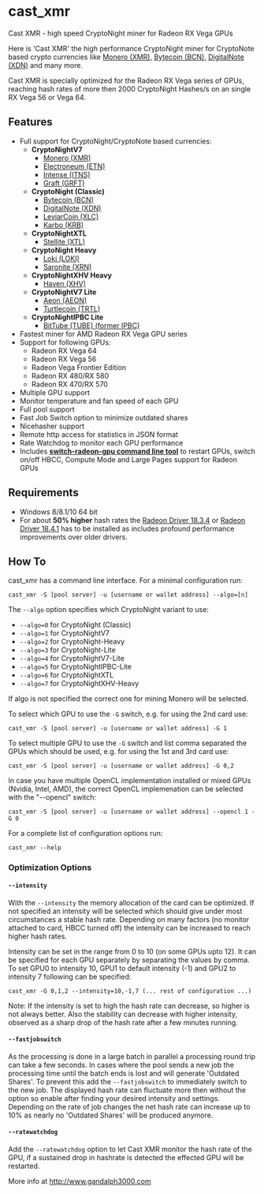 # cast_xmr

Cast XMR - high speed CryptoNight miner for Radeon RX Vega GPUs

Here is 'Cast XMR' the high performance CryptoNight miner for CryptoNote based crypto currencies like [Monero (XMR)](https://getmonero.org/), [Bytecoin (BCN)](https://bytecoin.org), [DigitalNote (XDN)](http://digitalnote.org) and many more. 

Cast XMR is specially optimized for the Radeon RX Vega series of GPUs, reaching hash rates of more then 2000 CryptoNight Hashes/s on an single RX Vega 56 or Vega 64.


## Features

- Full support for CryptoNight/CryptoNote based currencies:
  - **CryptoNightV7**
	- [Monero (XMR)](https://getmonero.org)
	- [Electroneum (ETN)](https://electroneum.com)
	- [Intense (ITNS)](https://intensecoin.com)
	- [Graft (GRFT)](https://www.graft.network)
  - **CryptoNight (Classic)**
	- [Bytecoin (BCN)](https://bytecoin.org)
	- [DigitalNote (XDN)](http://digitalnote.org)
	- [LeviarCoin (XLC)](https://leviarcoin.org)
	- [Karbo (KRB)](https://karbo.io)
  - **CryptoNightXTL**
	- [Stellite (XTL)](https://stellite.cash)
  - **CryptoNight Heavy**
	- [Loki (LOKI)](https://loki.network)
	- [Saronite (XRN)](https://saronite.io)
  - **CryptoNightXHV Heavy**
	- [Haven (XHV)](https://havenprotocol.com)
  - **CryptoNightV7 Lite**
	- [Aeon (AEON)](https://www.aeon.cash)
	- [Turtlecoin (TRTL)](https://turtlecoin.lol)
  - **CryptoNightIPBC Lite**
	- [BitTube (TUBE) (former IPBC)](https://coin.bit.tube)
- Fastest miner for AMD Radeon RX Vega GPU series
- Support for following GPUs:
	- Radeon RX Vega 64 
	- Radeon RX Vega 56
	- Radeon Vega Frontier Edition
	- Radeon RX 480/RX 580 
	- Radeon RX 470/RX 570 
- Multiple GPU support
- Monitor temperature and fan speed of each GPU
- Full pool support
- Fast Job Switch option to minimize outdated shares
- Nicehasher support
- Remote http access for statistics in JSON format 
- Rate Watchdog to monitor each GPU performance
- Includes **[switch-radeon-gpu command line tool](http://www.gandalph3000.com/cast_xmr/switch-radeon-gpu-compute-mode-hbcc-largepages/)** to restart GPUs, switch on/off HBCC, Compute Mode and Large Pages support for Radeon GPUs

## Requirements

- Windows 8/8.1/10 64 bit
- For about **50% higher** hash rates the [Radeon Driver 18.3.4](https://support.amd.com/en-us/kb-articles/Pages/Radeon-Software-Adrenalin-Edition-18.3.4-Release-Notes.aspx) or [Radeon Driver 18.4.1](https://support.amd.com/en-us/kb-articles/Pages/Radeon-Software-Adrenalin-Edition-18.4.1-Release-Notes.aspx) has to be installed as includes profound performance improvements over older drivers.


## How To

cast_xmr has a command line interface. For a minimal configuration run:

``
cast_xmr -S [pool server] -u [username or wallet address] --algo=[n]
``

The <code>--algo</code> option specifies which CryptoNight variant to use:

 - <code>--algo=0</code> for CryptoNight (Classic)
 - <code>--algo=1</code> for CryptoNightV7
 - <code>--algo=2</code> for CryptoNight-Heavy
 - <code>--algo=3</code> for CryptoNight-Lite
 - <code>--algo=4</code> for CryptoNightV7-Lite
 - <code>--algo=5</code> for CryptoNightIPBC-Lite
 - <code>--algo=6</code> for CryptoNightXTL
 - <code>--algo=7</code> for CryptoNightXHV-Heavy

If algo is not specified the correct one for mining Monero will be selected.

To select which GPU to use the <code>-G</code> switch, e.g. for using the 2nd card use:

``
cast_xmr -S [pool server] -u [username or wallet address] -G 1
``

To select multiple GPU to use the <code>-G</code> switch and list comma separated the GPUs which should be used, e.g. for using the 1st and 3rd card use:

``
cast_xmr -S [pool server] -u [username or wallet address] -G 0,2
``


In case you have multiple OpenCL implementation installed or mixed GPUs (Nvidia, Intel, AMD), the correct OpenCL implemenation can be selected with the "--opencl" switch:

``
cast_xmr -S [pool server] -u [username or wallet address] --opencl 1 -G 0
``

For a complete list of configuration options run:

``
cast_xmr --help
``


### Optimization Options

#### <code>--intensity</code>

With the <code>--intensity</code> the memory allocation of the card can be optimized. If not specified an intensity will be selected which should give under most circumstances a stable hash rate. Depending on many factors (no monitor attached to card, HBCC turned off) the intensity can be increased to reach higher hash rates.

Intensity can be set in the range from 0 to 10 (on some GPUs upto 12). It can be specified for each GPU separately by separating the values by comma. To set GPU0 to intensity 10, GPU1 to default intensity (-1) and GPU2 to intensity 7 following can be specified: 

``
cast_xmr -G 0,1,2 --intensity=10,-1,7 (... rest of configuration ...)
``

Note: If the intensity is set to high the hash rate can decrease, so higher is not always better. Also the stability can decrease with higher intensity, observed as a sharp drop of the hash rate after a few minutes running.


#### <code>--fastjobswitch</code>

As the processing is done in a large batch in parallel a processing round trip can take a few seconds. In cases where the pool sends a new job the processing time until the batch ends is lost and will generate 'Outdated Shares'. To prevent this add the <code>--fastjobswitch</code> to immediately switch to the new job. The displayed hash rate can fluctuate more then without the option so enable after finding your desired intensity and settings. Depending on the rate of job changes the net hash rate can increase up to 10% as nearly no 'Outdated Shares' will be produced anymore.

#### <code>--ratewatchdog</code>

Add the <code>--ratewatchdog</code> option to let Cast XMR monitor the hash rate of the GPU, if a sustained drop in hashrate is detected the effected GPU will be restarted. 




More info at http://www.gandalph3000.com


